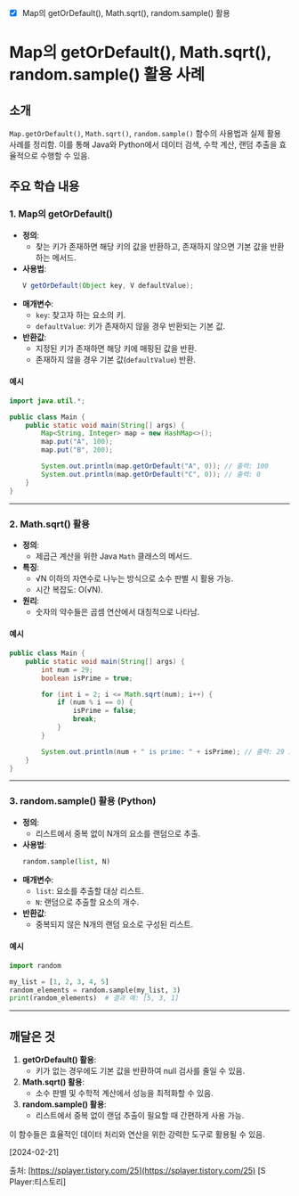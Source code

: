 - [x] Map의 getOrDefault(), Math.sqrt(), random.sample() 활용

# Map의 getOrDefault(), Math.sqrt(), random.sample() 활용 사례

## 소개
`Map.getOrDefault()`, `Math.sqrt()`, `random.sample()` 함수의 사용법과 실제 활용 사례를 정리함. 이를 통해 Java와 Python에서 데이터 검색, 수학 계산, 랜덤 추출을 효율적으로 수행할 수 있음.

## 주요 학습 내용

### 1. Map의 getOrDefault()
- **정의**:
  - 찾는 키가 존재하면 해당 키의 값을 반환하고, 존재하지 않으면 기본 값을 반환하는 메서드.
- **사용법**:
  ```java
  V getOrDefault(Object key, V defaultValue);
  ```
- **매개변수**:
  - `key`: 찾고자 하는 요소의 키.
  - `defaultValue`: 키가 존재하지 않을 경우 반환되는 기본 값.
- **반환값**:
  - 지정된 키가 존재하면 해당 키에 매핑된 값을 반환.
  - 존재하지 않을 경우 기본 값(`defaultValue`) 반환.

#### 예시
```java
import java.util.*;

public class Main {
    public static void main(String[] args) {
        Map<String, Integer> map = new HashMap<>();
        map.put("A", 100);
        map.put("B", 200);

        System.out.println(map.getOrDefault("A", 0)); // 출력: 100
        System.out.println(map.getOrDefault("C", 0)); // 출력: 0
    }
}
```

---

### 2. Math.sqrt() 활용
- **정의**:
  - 제곱근 계산을 위한 Java `Math` 클래스의 메서드.
- **특징**:
  - √N 이하의 자연수로 나누는 방식으로 소수 판별 시 활용 가능.
  - 시간 복잡도: O(√N).
- **원리**:
  - 숫자의 약수들은 곱셈 연산에서 대칭적으로 나타남.

#### 예시
```java
public class Main {
    public static void main(String[] args) {
        int num = 29;
        boolean isPrime = true;

        for (int i = 2; i <= Math.sqrt(num); i++) {
            if (num % i == 0) {
                isPrime = false;
                break;
            }
        }

        System.out.println(num + " is prime: " + isPrime); // 출력: 29 is prime: true
    }
}
```

---

### 3. random.sample() 활용 (Python)
- **정의**:
  - 리스트에서 중복 없이 N개의 요소를 랜덤으로 추출.
- **사용법**:
  ```python
  random.sample(list, N)
  ```
- **매개변수**:
  - `list`: 요소를 추출할 대상 리스트.
  - `N`: 랜덤으로 추출할 요소의 개수.
- **반환값**:
  - 중복되지 않은 N개의 랜덤 요소로 구성된 리스트.

#### 예시
```python
import random

my_list = [1, 2, 3, 4, 5]
random_elements = random.sample(my_list, 3)
print(random_elements)  # 결과 예: [5, 3, 1]
```

---

## 깨달은 것

1. **getOrDefault() 활용**:
   - 키가 없는 경우에도 기본 값을 반환하여 null 검사를 줄일 수 있음.
2. **Math.sqrt() 활용**:
   - 소수 판별 및 수학적 계산에서 성능을 최적화할 수 있음.
3. **random.sample() 활용**:
   - 리스트에서 중복 없이 랜덤 추출이 필요할 때 간편하게 사용 가능.

이 함수들은 효율적인 데이터 처리와 연산을 위한 강력한 도구로 활용될 수 있음.


[2024-02-21] 


출처: [https://splayer.tistory.com/25](https://splayer.tistory.com/25) [S Player:티스토리]
